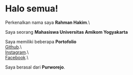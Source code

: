
<!--
**Rahmanhakim7/Rahmanhakim7** is a ✨ _special_ ✨ repository because its `README.md` (this file) appears on your GitHub profile.

Here are some ideas to get you started:

- 🔭 I’m currently working on ...
- 🌱 I’m currently learning ...
- 👯 I’m looking to collaborate on ...
- 🤔 I’m looking for help with ...
- 💬 Ask me about ...
- 📫 How to reach me: ...
- 😄 Pronouns: ...
- ⚡ Fun fact: ...
-->
# Halo semua! 

Perkenalkan nama saya **Rahman Hakim**.\  

Saya seorang **Mahasiswa Universitas Amikom Yogyakarta**  

Saya memiliki beberapa **Portofolio**  
[Github](https://github.com/Rahmanhakim7).\  
[Instagram](https://www.instagram.com/rhman11111/).\  
[Facebook](https://web.facebook.com/profile.php?id=100009391286212).\  

Saya berasal dari **Purworejo**.
